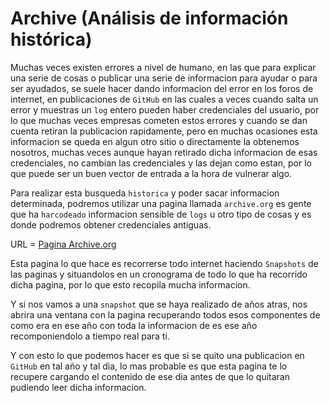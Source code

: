 # Archive (Análisis de información histórica)

Muchas veces existen errores a nivel de humano, en las que para explicar una serie de cosas o publicar una serie de informacion para ayudar o para ser ayudados, se suele hacer dando informacion del error en los foros de internet, en publicaciones de `GitHub` en las cuales a veces cuando salta un error y muestras un `log` entero pueden haber credenciales del usuario, por lo que muchas veces empresas cometen estos errores y cuando se dan cuenta retiran la publicacion rapidamente, pero en muchas ocasiones esta informacion se queda en algun otro sitio o directamente la obtenemos nosotros, muchas veces aunque hayan retirado dicha informacion de esas credenciales, no cambian las credenciales y las dejan como estan, por lo que puede ser un buen vector de entrada a la hora de vulnerar algo.

Para realizar esta busqueda `historica` y poder sacar informacion determinada, podremos utilizar una pagina llamada `archive.org` es gente que ha `harcodeado` informacion sensible de `logs` u otro tipo de cosas y es donde podremos obtener credenciales antiguas.

URL = [Pagina Archive.org](https://archive.org)

Esta pagina lo que hace es recorrerse todo internet haciendo `Snapshots` de las paginas y situandolos en un cronograma de todo lo que ha recorrido dicha pagina, por lo que esto recopila mucha informacion.

Y si nos vamos a una `snapshot` que se haya realizado de años atras, nos abrira una ventana con la pagina recuperando todos esos componentes de como era en ese año con toda la informacion de es ese año recomponiendolo a tiempo real para ti.

Y con esto lo que podemos hacer es que si se quito una publicacion en `GitHub` en tal año y tal dia, lo mas probable es que esta pagina te lo recupere cargando el contenido de ese dia antes de que lo quitaran pudiendo leer dicha informacion.
